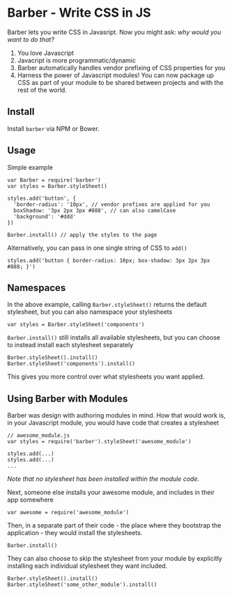 Barber - Write CSS in JS
========================

Barber lets you write CSS in Javasript. Now you might ask: *why would you want to do that?*

1. You love Javascript
2. Javacript is more programmatic/dynamic
3. Barber automatically handles vendor prefixing of CSS properties for you
4. Harness the power of Javascript modules! You can now package up CSS as part of your module to be shared between projects and with the rest of the world.

## Install

Install `barber` via NPM or Bower.

## Usage

Simple example

    var Barber = require('barber')
    var styles = Barber.styleSheet()

    styles.add('button', {
      'border-radius': '10px', // vendor prefixes are applied for you
      boxShadow: '3px 2px 3px #888', // can also camelCase
      'background': '#ddd'
    })

    Barber.install() // apply the styles to the page

Alternatively, you can pass in one single string of CSS to `add()`

    styles.add('button { border-radius: 10px; box-shadow: 3px 2px 3px #888; }')

## Namespaces

In the above example, calling `Barber.styleSheet()` returns the default stylesheet, but you can also namespace your stylesheets

    var styles = Barber.styleSheet('components')

`Barber.install()` still installs all available stylesheets, but you can choose to instead install each stylesheet separately

    Barber.styleSheet().install()
    Barber.styleSheet('components').install()

This gives you more control over what stylesheets you want applied.

## Using Barber with Modules

Barber was design with authoring modules in mind. How that would work is, in your Javascript module, you would have code that creates a stylesheet

    // awesome_module.js
    var styles = require('barber').styleSheet('awesome_module')

    styles.add(...)
    styles.add(...)
    ...

*Note that no stylesheet has been installed within the module code*.

Next, someone else installs your awesome module, and includes in their app somewhere

    var awesome = require('awesome_module')

Then, in a separate part of their code - the place where they bootstrap the application - they would install the stylesheets.

    Barber.install()

They can also choose to skip the stylesheet from your module by explicitly installing each individual stylesheet they want included.

    Barber.styleSheet().install()
    Barber.styleSheet('some_other_module').install()


